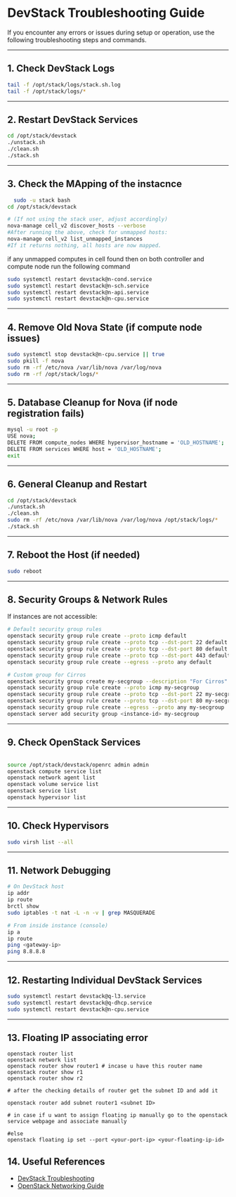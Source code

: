 # DevStack Troubleshooting Guide

If you encounter any errors or issues during setup or operation, use the following troubleshooting steps and commands.

---

## 1. Check DevStack Logs

```bash
tail -f /opt/stack/logs/stack.sh.log
tail -f /opt/stack/logs/*
```

---

## 2. Restart DevStack Services

```bash
cd /opt/stack/devstack
./unstack.sh
./clean.sh
./stack.sh
```
---
## 3. Check the MApping of the instacnce 
```bash
  sudo -u stack bash
cd /opt/stack/devstack

# (If not using the stack user, adjust accordingly)
nova-manage cell_v2 discover_hosts --verbose
#After running the above, check for unmapped hosts:
nova-manage cell_v2 list_unmapped_instances
#If it returns nothing, all hosts are now mapped.
```
if any unmapped computes in cell found then on both controller and compute node run the following command 
```bash
sudo systemctl restart devstack@n-cond.service
sudo systemctl restart devstack@n-sch.service
sudo systemctl restart devstack@n-api.service
sudo systemctl restart devstack@n-cpu.service
```

---

## 4. Remove Old Nova State (if compute node issues)

```bash
sudo systemctl stop devstack@n-cpu.service || true
sudo pkill -f nova
sudo rm -rf /etc/nova /var/lib/nova /var/log/nova
sudo rm -rf /opt/stack/logs/*
```

---

## 5. Database Cleanup for Nova (if node registration fails)

```bash
mysql -u root -p
USE nova;
DELETE FROM compute_nodes WHERE hypervisor_hostname = 'OLD_HOSTNAME';
DELETE FROM services WHERE host = 'OLD_HOSTNAME';
exit
```

---

## 6. General Cleanup and Restart

```bash
cd /opt/stack/devstack
./unstack.sh
./clean.sh
sudo rm -rf /etc/nova /var/lib/nova /var/log/nova /opt/stack/logs/*
./stack.sh
```

---

## 7. Reboot the Host (if needed)

```bash
sudo reboot
```

---

## 8. Security Groups & Network Rules

If instances are not accessible:

```bash
# Default security group rules
openstack security group rule create --proto icmp default
openstack security group rule create --proto tcp --dst-port 22 default
openstack security group rule create --proto tcp --dst-port 80 default
openstack security group rule create --proto tcp --dst-port 443 default
openstack security group rule create --egress --proto any default

# Custom group for Cirros
openstack security group create my-secgroup --description "For Cirros"
openstack security group rule create --proto icmp my-secgroup
openstack security group rule create --proto tcp --dst-port 22 my-secgroup
openstack security group rule create --proto tcp --dst-port 80 my-secgroup
openstack security group rule create --egress --proto any my-secgroup
openstack server add security group <instance-id> my-secgroup
```

---

## 9. Check OpenStack Services

```bash

source /opt/stack/devstack/openrc admin admin
openstack compute service list
openstack network agent list
openstack volume service list
openstack service list
openstack hypervisor list
```

---

## 10. Check Hypervisors

```bash
sudo virsh list --all
```

---

## 11. Network Debugging

```bash
# On DevStack host
ip addr
ip route
brctl show
sudo iptables -t nat -L -n -v | grep MASQUERADE

# From inside instance (console)
ip a
ip route
ping <gateway-ip>
ping 8.8.8.8
```

---

## 12. Restarting Individual DevStack Services

```bash
sudo systemctl restart devstack@q-l3.service
sudo systemctl restart devstack@q-dhcp.service
sudo systemctl restart devstack@n-cpu.service
```

---
## 13. Floating IP associating error

```bach
openstack router list
openstack network list
openstack router show router1 # incase u have this router name 
openstack router show r1
openstack router show r2

# after the checking details of router get the subnet ID and add it

openstack router add subnet router1 <subnet ID>

# in case if u want to assign floating ip manually go to the openstack service webpage and associate manually

#else
openstack floating ip set --port <your-port-ip> <your-floating-ip-id>
```
## 14. Useful References

- [DevStack Troubleshooting](https://docs.openstack.org/devstack/latest/troubleshooting.html)
- [OpenStack Networking Guide](https://docs.openstack.org/neutron/latest/admin/)
